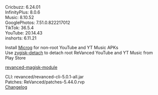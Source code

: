 Cricbuzz: 6.24.01  
InfinityPlus: 8.0.6  
Music: 8.10.52  
GooglePhotos: 7.51.0.822217012  
TikTok: 36.5.4  
YouTube: 20.14.43  
inshorts: 6.11.21  

Install [Microg](https://github.com/ReVanced/GmsCore/releases) for non-root YouTube and YT Music APKs  
Use [zygisk-detach](https://github.com/j-hc/zygisk-detach) to detach root ReVanced YouTube and YT Music from Play Store  

[revanced-magisk-module](https://github.com/j-hc/revanced-magisk-module)
  
CLI: revanced/revanced-cli-5.0.1-all.jar  
Patches: ReVanced/patches-5.44.0.rvp  
[Changelog](https://github.com/ReVanced/revanced-patches/releases/tag/v5.44.0)  
